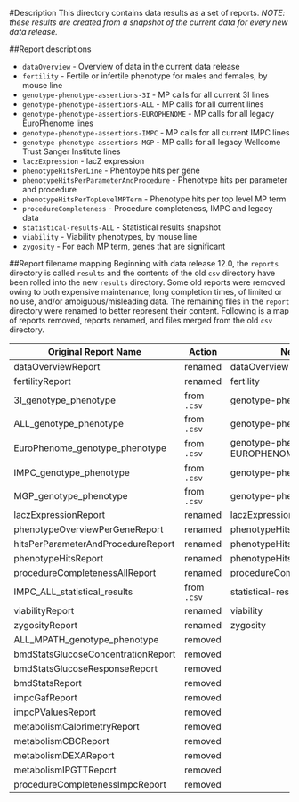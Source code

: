 #Description
This directory contains data results as a set of reports. _NOTE:
these results are created from a snapshot of the current
data for every new data release._

##Report descriptions
- `dataOverview` - Overview of data in the current data release
- `fertility` - Fertile or infertile phenotype for males and females,
      by mouse line
- `genotype-phenotype-assertions-3I`   - MP calls for all current 3I lines
- `genotype-phenotype-assertions-ALL`  - MP calls for all current lines
- `genotype-phenotype-assertions-EUROPHENOME` - MP calls for all legacy
     EuroPhenome lines
- `genotype-phenotype-assertions-IMPC` - MP calls for all current IMPC lines
- `genotype-phenotype-assertions-MGP`  - MP calls for all legacy
     Wellcome Trust Sanger Institute lines
- `laczExpression` - lacZ expression
- `phenotypeHitsPerLine` - Phentoype hits per gene
- `phenotypeHitsPerParameterAndProcedure` - Phenotype hits per parameter
     and procedure
- `phenotypeHitsPerTopLevelMPTerm` - Phenotype hits per top level MP term
- `procedureCompleteness` - Procedure completeness, IMPC and legacy data
- `statistical-results-ALL`  - Statistical results snapshot
- `viability` - Viability phenotypes, by mouse line
- `zygosity` - For each MP term, genes that are significant

##Report filename mapping
Beginning with data release 12.0, the `reports` directory is
called `results` and the contents of the old `csv` directory
have been rolled into the new `results` directory. Some old reports
were removed owing to both expensive maintenance, long completion
times, of limited or no use, and/or ambiguous/misleading data. The
remaining files in the `report` directory were renamed to better
represent their content. Following is a map of reports removed, reports
renamed, and files merged from the old `csv` directory.

| Original Report Name               | Action     | New Report Name                       | 
| --------------------               | ------     | ---------------                       |
| dataOverviewReport                 | renamed    | dataOverview                          |
| fertilityReport                    | renamed    | fertility                             |
| 3I_genotype_phenotype              | from `.csv`| genotype-phenotype-assertions-3I      |
| ALL_genotype_phenotype             | from `.csv`| genotype-phenotype-assertions-ALL     |
| EuroPhenome_genotype_phenotype     | from `.csv`| genotype-phenotype-assertions-EUROPHENOME |
| IMPC_genotype_phenotype            | from `.csv`| genotype-phenotype-assertions-IMPC    |
| MGP_genotype_phenotype             | from `.csv`| genotype-phenotype-assertions-MGP     |
| laczExpressionReport               | renamed    | laczExpression                        |
| phenotypeOverviewPerGeneReport     | renamed    | phenotypeHitsPerLine                  |
| hitsPerParameterAndProcedureReport | renamed    | phenotypeHitsPerParameterAndProcedure |
| phenotypeHitsReport                | renamed    | phenotypeHitsPerTopLevelMPTerm        |
| procedureCompletenessAllReport     | renamed    | procedureCompleteness                 |
| IMPC_ALL_statistical_results       | from `.csv`| statistical-results-ALL               |
| viabilityReport                    | renamed    | viability                             |
| zygosityReport                     | renamed    | zygosity                              |
| ALL_MPATH_genotype_phenotype       | removed    |                                       |
| bmdStatsGlucoseConcentrationReport | removed    |                                       |
| bmdStatsGlucoseResponseReport      | removed    |                                       |
| bmdStatsReport                     | removed    |                                       |
| impcGafReport                      | removed    |                                       |
| impcPValuesReport                  | removed    |                                       |
| metabolismCalorimetryReport        | removed    |                                       |
| metabolismCBCReport                | removed    |                                       |
| metabolismDEXAReport               | removed    |                                       |
| metabolismIPGTTReport              | removed    |                                       |
| procedureCompletenessImpcReport    | removed    |                                       |